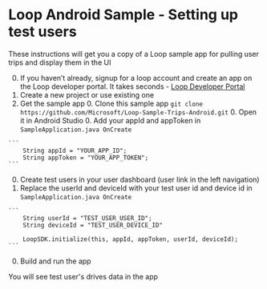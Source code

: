 # Loop Android Sample - Setting up test users

These instructions will get you a copy of a Loop sample app for pulling user trips and display them in the UI

  0. If you haven’t already, signup for a loop account and create an app on the Loop developer portal. It takes seconds - [Loop Developer Portal](https://developer.dev.loop.ms)
  0. Create a new project or use existing one
  0. Get the sample app
    0. Clone this sample app `git clone https://github.com/Microsoft/Loop-Sample-Trips-Android.git`
    0. Open it in Android Studio
    0. Add your appId and appToken in `SampleApplication.java OnCreate`

    ```
        String appId = "YOUR_APP_ID";
        String appToken = "YOUR_APP_TOKEN";
    ```
  0. Create test users in your user dashboard (user link in the left navigation)
  0. Replace the userId and deviceId with your test user id and device id in `SampleApplication.java OnCreate`

    ```
        String userId = "TEST_USER_USER_ID";
        String deviceId = "TEST_USER_DEVICE_ID"
        
        LoopSDK.initialize(this, appId, appToken, userId, deviceId);
    ```
  0. Build and run the app

You will see test user's drives data in the app
